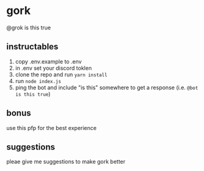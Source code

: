 # gork
@grok is this true

## instructables
1. copy .env.example to .env
2. in .env set your discord toklen
3. clone the repo and run `yarn install`
4. run `node index.js`
5. ping the bot and include "is this" somewhere to get a response (i.e. `@bot is this true`)

## bonus
use this pfp for the best experience

## suggestions
pleae give me suggestions to make gork better
